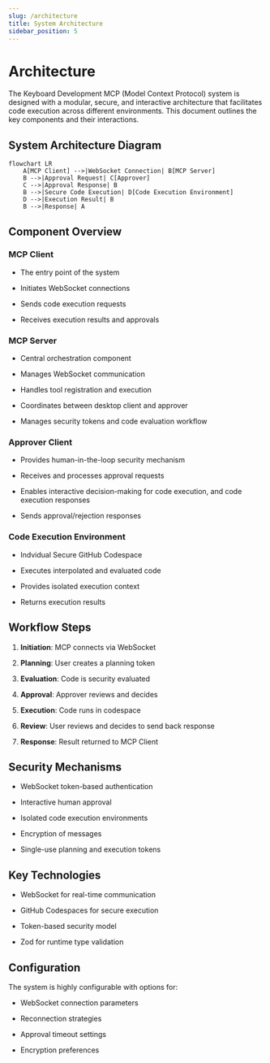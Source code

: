 ```yaml
---
slug: /architecture
title: System Architecture
sidebar_position: 5
---
```



# Architecture

The Keyboard Development MCP (Model Context Protocol) system is designed with a modular, secure, and interactive architecture that facilitates code execution across different environments. This document outlines the key components and their interactions.

## System Architecture Diagram

```mermaid
flowchart LR
    A[MCP Client] -->|WebSocket Connection| B[MCP Server]
    B -->|Approval Request| C[Approver]
    C -->|Approval Response| B
    B -->|Secure Code Execution| D[Code Execution Environment]
    D -->|Execution Result| B
    B -->|Response| A
```

## Component Overview

### MCP Client

* The entry point of the system

* Initiates WebSocket connections

* Sends code execution requests

* Receives execution results and approvals

### MCP Server

* Central orchestration component

* Manages WebSocket communication

* Handles tool registration and execution

* Coordinates between desktop client and approver

* Manages security tokens and code evaluation workflow

### Approver Client

* Provides human-in-the-loop security mechanism

* Receives and processes approval requests

* Enables interactive decision-making for code execution, and code execution responses

* Sends approval/rejection responses

### Code Execution Environment

* Indvidual Secure GitHub Codespace

* Executes interpolated and evaluated code

* Provides isolated execution context

* Returns execution results

## Workflow Steps

1. **Initiation**: MCP connects via WebSocket

2. **Planning**: User creates a planning token

3. **Evaluation**: Code is security evaluated

4. **Approval**: Approver reviews and decides

5. **Execution**: Code runs in codespace

6. **Review**: User reviews and decides to send back response

7. **Response**: Result returned to MCP Client

## Security Mechanisms

* WebSocket token-based authentication

* Interactive human approval

* Isolated code execution environments

* Encryption of messages

* Single-use planning and execution tokens

## Key Technologies

* WebSocket for real-time communication

* GitHub Codespaces for secure execution

* Token-based security model

* Zod for runtime type validation

## Configuration

The system is highly configurable with options for:

* WebSocket connection parameters

* Reconnection strategies

* Approval timeout settings

* Encryption preferences
